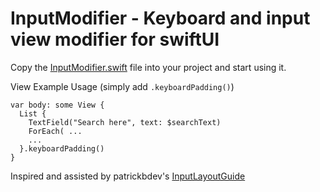 # InputModifier - Keyboard and input view modifier for swiftUI

Copy the [InputModifier.swift](https://raw.githubusercontent.com/richieshilton/InputModifier/master/InputModifier.swift) file into your project and start using it.

View Example Usage (simply add `.keyboardPadding()`)
```
var body: some View {
  List {
    TextField("Search here", text: $searchText)
    ForEach( ...
    ...
  }.keyboardPadding()
}
```

Inspired and assisted by patrickbdev's [InputLayoutGuide](https://github.com/patrickbdev/InputLayoutGuide)
